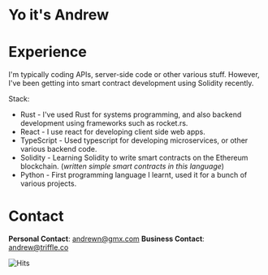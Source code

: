 # **Yo it's Andrew**

# Experience

I'm typically coding APIs, server-side code or other various stuff. However, I've been getting into smart contract development using Solidity recently.

Stack:

- Rust - I've used Rust for systems programming, and also backend development using frameworks such as rocket.rs.
- React - I use react for developing client side web apps.
- TypeScript - Used typescript for developing microservices, or other various backend code.
- Solidity - Learning Solidity to write smart contracts on the Ethereum blockchain. (*written simple smart contracts in this language*)
- Python - First programming language I learnt, used it for a bunch of various projects.

# Contact

**Personal Contact**: andrewn@gmx.com
**Business Contact**: andrew@triffle.co

![Hits](https://hits.link/hits?url=https://github.com/notandrewdev)
